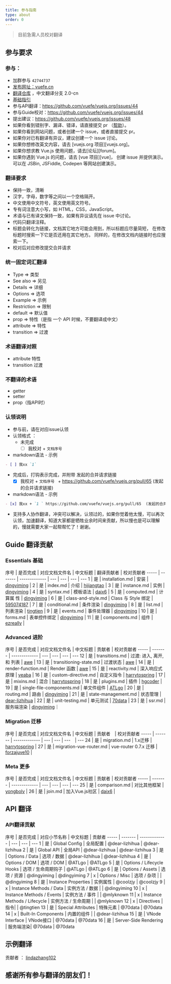 ```yaml
---
title: 参与指南
type: about
order: 0
---
```


> 目前急需人员校对翻译

## 参与要求

### 参与：

- 加群参与 `42744737` 
- [发布网址：vuefe.cn](http://vuefe.cn/)
- [翻译仓库](https://github.com/vuefe/vuejs.org) ，中文翻译分支 2.0-cn
- [基础指引](https://github.com/vuefe/vuejs.org/wiki/%E5%85%B3%E4%BA%8E%E7%BF%BB%E8%AF%91---%E5%9F%BA%E7%A1%80%E6%8C%87%E5%BC%95)
- 参与API翻译：https://github.com/vuefe/vuejs.org/issues/44
- 参与Guide校对：https://github.com/vuefe/vuejs.org/issues/44
- 提出建议：https://github.com/vuefe/vuejs.org/issues/48
- 如果你看到错别字、漏译、错译，请直接提交 pr
    （[帮助](https://help.github.com/articles/using-pull-requests/)）。
- 如果你看到网站问题，或者创建一个 issue，或者直接提交 pr。
- 如果你对已有翻译有异议，建议创建一个 issue 讨论。
- 如果你想修改英文内容，请去 [vuejs.org 项目][vuejs.org]。
- 如果你想求教 Vue.js 使用问题，请去[论坛][forum]。
- 如果你遇到 Vue.js 的问题，请去 [vue 项目][vue]，
    创建 issue 并提供演示。可以在 JSBin, JSFiddle, Codepen 等网站创建演示。

### 翻译要求

- 保持一致，清晰
-  汉字，字母，数字等之间以一个空格隔开。
-  中文使用中文符号，英文使用英文符号。
- 专有词注意大小写，如 HTML，CSS，JavaScript。
- 术语与已有译文保持一致，如果有异议请先在 issue 中讨论。
- 代码只翻译注释。
- 标题会转化为链接，文档其它地方可能会用到，所以标题应尽量简短，
    在修改标题时搜索一下它是否还用在其它地方。
    同样的，在修改文档内链接时也应搜索一下。
- 校对后对应修改提交合并请求

### 统一固定词汇翻译

- Type => 类型
- See also => 另见
- Details => 详细
- Options => 选项
- Example => 示例
- Restriction => 限制
- default => 默认值
- prop => 特性（是指 一个 API 时候，不要翻译成中文）
- attribute => 特性
- transition => 过渡

### 术语翻译对照

- attribute 特性
- transition 过渡

### 不翻译的术语

- getter
- setter
- prop（指API时）

### 认领说明

- 参与前，请在对应issue认领
- 认领格式 ：
  - 未完成
     - [ ] 我校对 + `文档序号 `

- markdown语法 - 示例

```markdown
- [ ] 我xx `1`
```

  - 完成后，打钩表示完成，并附带 发起的合并请求链接
     - [x] 我校对 + `文档序号 ` +  https://github.com/vuefe/vuejs.org/pull/65  (发起的合并请求链接)

- markdown语法 - 示例

```markdown
- [x] 我xx + `1 ` https://github.com/vuefe/vuejs.org/pull/65  (发起的合并请求链接)
```

- 支持多人协作翻译，冲突可以解决，认领过的，如果你觉着他太慢，可以再次认领，加速翻译，知道大家都是牺牲业余时间来贡献，所以慢也是可以理解的，慢就需要大家一起帮帮忙了！谢谢。


## Guide 翻译贡献

### Essentials  基础

序号 | 是否完成  | 对应文档文件名 | 中文标题  | 翻译贡献者 | 校对贡献者
----- | ------- | ------------- | --- | --- | --- | ---
1 | 是 |  installation.md | 安装 | [dingyiming](https://github.com/dingyiming) | 
2 | 是 | index.md |  介绍 | [hijiangtao](https://github.com/hijiangtao) | 
3 | 是 | instance.md | 实例 |  [dingyiming](https://github.com/dingyiming) |
4 | 是 | syntax.md  | 模板语法 | [daix6](https://github.com/daix6) | 
5 | 是 | computed.md | 计算属 性 |  [dingyiming](https://github.com/dingyiming) | 
6 | 是 | class-and-style.md | Class 与 Style 绑定 | [595074187](https://github.com/595074187) | 
7 | 是 |  conditional.md  | 条件渲染 | [dingyiming](https://github.com/dingyiming) | 
8 | 是 | list.md |  列表渲染 | [tingtien](https://github.com/tingtien) | 
9 | 是 | events.md | 事件处理器 | [dingyiming](https://github.com/dingyiming) | 
10 | 是 |  forms.md  | 表单控件绑定 | [dingyiming](https://github.com/dingyiming) | 
11 | 是 | components.md |  组件 | [ezreally](https://github.com/ezreally) | 

### Advanced  进阶

序号 | 是否完成  | 对应文档文件名 | 中文标题 | 贡献者 | 校对贡献者
----- | ------- | ------------- | --- | --- | --- | ---
12 | 是 | transitions.md | 过渡: 进入, 离开, 和 列表 | [awe](https://github.com/awe) | 
13 | 是 | transitioning-state.md | 过渡状态 |  [awe](https://github.com/awe) | 
14 | 是 | render-function.md |  Render 函数 |  [awe](https://github.com/awe) | 
15 | 是 | reactivity.md |  深入响应式原理 | [veaba](https://github.com/veaba) | 
16 | 是 | custom-directive.md |  自定义指令 | [harrytospring](https://github.com/harrytospring) | 
17 | 是 | mixins.md |  混合 |  [harrytospring](https://github.com/harrytospring) | 
18 | 是 | plugins.md |  插件 | [hgcoder](https://github.com/hgcoder) | 
19 | 是 | single-file-components.md |  单文件组件 | [ATLgo](https://github.com/ATLgo) | 
20 | 是 | routing.md | 路由 | [dingyiming](https://github.com/dingyiming) | 
21 | 是 | state-management.md |  状态管理 | [dear-lizhihua](https://github.com/dear-lizhihua) | 
22 | 是 | unit-testing.md | 单元测试 | [70data](https://github.com/70data) |
23 | 是 | ssr.md |  服务端渲染 | [dingyiming](https://github.com/dingyiming)｜　

### Migration  迁移

序号 | 是否完成  | 对应文档文件名 | 中文标题 | 贡献者　| 校对贡献者
----- | ------- | ------------- | --- | --- | ---　| ---
24 | 是  | migration.md | 1.x迁移 |  [harrytospring](https://github.com/harrytospring) | 
27 | 是 | migration-vue-router.md | vue-router 0.7.x 迁移 | [forzajuve10](https://github.com/forzajuve10) | 

### Meta  更多

序号 | 是否完成  | 对应文档文件名 | 中文标题 | 贡献者 | 校对贡献者
----- | ------- | ------------- | --- | --- | --- | ---
25 | 是 |  comparison.md |   对比其他框架 |  [yongbolv](https://github.com/yongbolv) | 
26 | 是 |  join.md |  加入Vue.js社区 | [daix6](https://github.com/daix6) | 

## API 翻译

### API翻译贡献

序号 | 是否完成  | 对应小节名称 | 中文标题  | 贡献者
----- | ------- | ------------- | --- | --- | ---
1 | 是 |  Global Config | 全局配置 |  @dear-lizhihua |  @dear-lizhihua
2 | 是 | Global API | 全局API | @dear-lizhihua | @dear-lizhihua
3 | 是 | Options / Data | 选项 / 数据 | @dear-lizhihua | @dear-lizhihua
4 | 是 | Options / DOM | 选项 / DOM | @ATLgo | @ATLgo 
5 | 是 | Options / Lifecycle Hooks | 选项 / 生命周期钩子 | @ATLgo |  @ATLgo 
6 | 是 | Options / Assets | 选项 / 资源 | @dingyiming | @dingyiming
7 | x | Options / Misc | 选项 / 杂项 |  |  @dingyiming
8 | 是 | Instance Properties | 实例属性 | @coolzjy | @coolzjy
9 | x | Instance Methods / Data | 实例方法 / 数据 | | @dingyiming
10 | x | Instance Methods / Events | 实例方法 / 事件 |  | @mlyknown
11 | x |  Instance Methods / Lifecycle | 实例方法 / 生命周期 | | @mlyknown
12 | x | Directives | 指令|  |  @tingtien 
13 | 是 | Special Attributes | 特殊元素 | @70data | @70data
14 | x | Built-In Components | 内置的组件  | | @dear-lizhihua
15 | 是 | VNode Interface | VNode接口  | @70data | @70data
16 | 是 | Server-Side Rendering | 服务端渲染| @70data | @70data

## 示例翻译

贡献者 ： [lindazhang102](https://github.com/lindazhang102)


## 感谢所有参与翻译的朋友们！